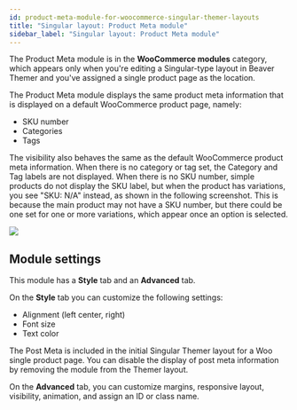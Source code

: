 ```yaml
---
id: product-meta-module-for-woocommerce-singular-themer-layouts
title: "Singular layout: Product Meta module"
sidebar_label: "Singular layout: Product Meta module"
---
```


The Product Meta module is in the **WooCommerce modules** category, which appears only when you're editing a Singular-type layout in Beaver Themer and you've assigned a single product page as the location.

The Product Meta module displays the same product meta information that is displayed on a default WooCommerce product page, namely:

  * SKU number
  * Categories
  * Tags

The visibility also behaves the same as the default WooCommerce product meta information. When there is no category or tag set, the Category and Tag labels are not displayed. When there is no SKU number, simple products do not display the SKU label, but when the product has variations, you see "SKU: N/A" instead, as shown in the following screenshot. This is because the main product may not have a SKU number, but there could be one set for one or more variations, which appear once an option is selected.

![](/img/product-meta-module-for-woocommerce-singular-theme-layouts-themer-1697e037.png)

## Module settings

This module has a **Style** tab and an **Advanced** tab.

On the **Style** tab you can customize the following settings:

  * Alignment (left center, right)
  * Font size
  * Text color

The Post Meta is included in the initial Singular Themer layout for a Woo single product page. You can disable the display of post meta information by removing the module from the Themer layout.

On the **Advanced** tab, you can customize margins, responsive layout, visibility, animation, and assign an ID or class name.
